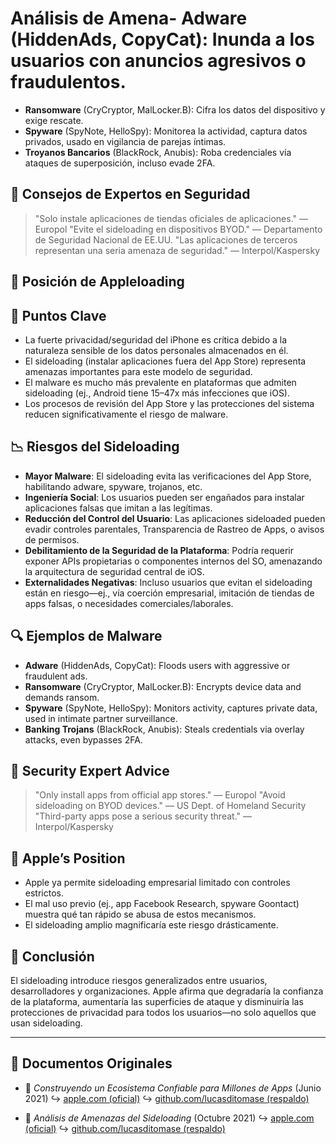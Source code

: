 # Análisis de Amena- **Adware** (HiddenAds, CopyCat): Inunda a los usuarios con anuncios agresivos o fraudulentos.
- **Ransomware** (CryCryptor, MalLocker.B): Cifra los datos del dispositivo y exige rescate.
- **Spyware** (SpyNote, HelloSpy): Monitorea la actividad, captura datos privados, usado en vigilancia de parejas íntimas.
- **Troyanos Bancarios** (BlackRock, Anubis): Roba credenciales vía ataques de superposición, incluso evade 2FA.

## 🧠 Consejos de Expertos en Seguridad

> "Solo instale aplicaciones de tiendas oficiales de aplicaciones." — Europol
> "Evite el sideloading en dispositivos BYOD." — Departamento de Seguridad Nacional de EE.UU.
> "Las aplicaciones de terceros representan una seria amenaza de seguridad." — Interpol/Kaspersky

## 🚫 Posición de Appleloading

## 📌 Puntos Clave

- La fuerte privacidad/seguridad del iPhone es crítica debido a la naturaleza sensible de los datos personales almacenados en él.
- El sideloading (instalar aplicaciones fuera del App Store) representa amenazas importantes para este modelo de seguridad.
- El malware es mucho más prevalente en plataformas que admiten sideloading (ej., Android tiene 15–47x más infecciones que iOS).
- Los procesos de revisión del App Store y las protecciones del sistema reducen significativamente el riesgo de malware.

## 📉 Riesgos del Sideloading

- **Mayor Malware**: El sideloading evita las verificaciones del App Store, habilitando adware, spyware, trojanos, etc.
- **Ingeniería Social**: Los usuarios pueden ser engañados para instalar aplicaciones falsas que imitan a las legítimas.
- **Reducción del Control del Usuario**: Las aplicaciones sideloaded pueden evadir controles parentales, Transparencia de Rastreo de Apps, o avisos de permisos.
- **Debilitamiento de la Seguridad de la Plataforma**: Podría requerir exponer APIs propietarias o componentes internos del SO, amenazando la arquitectura de seguridad central de iOS.
- **Externalidades Negativas**: Incluso usuarios que evitan el sideloading están en riesgo—ej., vía coerción empresarial, imitación de tiendas de apps falsas, o necesidades comerciales/laborales.

## 🔍 Ejemplos de Malware

- **Adware** (HiddenAds, CopyCat): Floods users with aggressive or fraudulent ads.
- **Ransomware** (CryCryptor, MalLocker.B): Encrypts device data and demands ransom.
- **Spyware** (SpyNote, HelloSpy): Monitors activity, captures private data, used in intimate partner surveillance.
- **Banking Trojans** (BlackRock, Anubis): Steals credentials via overlay attacks, even bypasses 2FA.

## 🧠 Security Expert Advice

> "Only install apps from official app stores." — Europol
> "Avoid sideloading on BYOD devices." — US Dept. of Homeland Security
> "Third-party apps pose a serious security threat." — Interpol/Kaspersky

## 🚫 Apple’s Position

- Apple ya permite sideloading empresarial limitado con controles estrictos.
- El mal uso previo (ej., app Facebook Research, spyware Goontact) muestra qué tan rápido se abusa de estos mecanismos.
- El sideloading amplio magnificaría este riesgo drásticamente.

## 📎 Conclusión

El sideloading introduce riesgos generalizados entre usuarios, desarrolladores y organizaciones. Apple afirma que degradaría la confianza de la plataforma, aumentaría las superficies de ataque y disminuiría las protecciones de privacidad para todos los usuarios—no solo aquellos que usan sideloading.

---

## 📄 Documentos Originales

- 🧷 *Construyendo un Ecosistema Confiable para Millones de Apps* (Junio 2021)
  ↪️ [apple.com (oficial)](https://www.apple.com/privacy/docs/Building_a_Trusted_Ecosystem_for_Millions_of_Apps.pdf)
  ↪️ [github.com/lucasditomase (respaldo)](https://github.com/lucasditomase/app-restrictions/blob/main/summary.pdf)

- 🧷 *Análisis de Amenazas del Sideloading* (Octubre 2021)
  ↪️ [apple.com (oficial)](https://www.apple.com/privacy/docs/Building_a_Trusted_Ecosystem_for_Millions_of_Apps_A_Threat_Analysis_of_Sideloading.pdf)
  ↪️ [github.com/lucasditomase (respaldo)](https://github.com/lucasditomase/app-restrictions/blob/main/threat-analysis.pdf)
